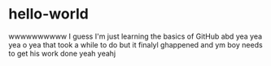# hello-world
wwwwwwwwww
I guess I'm just learning the basics of GitHub abd yea yea yea o yea
that took a while to do but it finalyl ghappened and ym boy needs to get his work done yeah yeahj 

